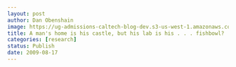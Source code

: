 ```yaml
---
layout: post
author: Dan Obenshain
image: https://ug-admissions-caltech-blog-dev.s3-us-west-1.amazonaws.com/old_pictures/caltech_as_it_happens/6a0105349b8251970b0120a5560be5970c.jpg
title: A man's home is his castle, but his lab is his . . . fishbowl?
categories: [research]
status: Publish
date: 2009-08-17
---
```



